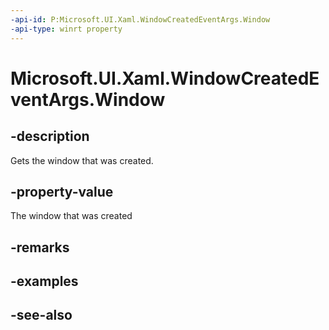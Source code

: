 ```yaml
---
-api-id: P:Microsoft.UI.Xaml.WindowCreatedEventArgs.Window
-api-type: winrt property
---
```


<!-- Property syntax
public Windows.UI.Xaml.Window Window { get; }
-->

# Microsoft.UI.Xaml.WindowCreatedEventArgs.Window

## -description
Gets the window that was created.

## -property-value
The window that was created

## -remarks

## -examples

## -see-also
